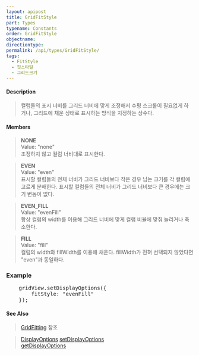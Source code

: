 ```yaml
---
layout: apipost
title: GridFitStyle
part: Types
typename: Constants
order: GridFitStyle
objectname: 
directiontype: 
permalink: /api/types/GridFitStyle/
tags: 
  - FitStyle
  - 핏스타일
  - 그리드크기 
---
```



#### Description

> 컬럼들의 표시 너비를 그리드 너비에 맞게 조정해서 수평 스크롤이 필요없게 하거나, 그리드에 채운 상태로 표시하는 방식을 지정하는 상수다.  
  
#### Members

> **NONE**  
> Value: "none"  
> 조정하지 않고 컬럼 너비대로 표시한다.  

> **EVEN**  
> Value: "even"  
> 표시할 컬럼들의 전체 너비가 그리드 너비보다 작은 경우 남는 크기를 각 컬럼에 고르게 분배한다. 
> 표시할 컬럼들의 전체 너비가 그리드 너비보다 큰 경우에는 크기 변동이 없다.   

> **EVEN_FILL**  
> Value: "evenFill"  
> 항상 컬럼의 width를 이용해 그리드 너비에 맞게 컬럼 비율에 맞춰 늘리거나 축소한다.   

> **FILL**   
> Value: "fill"  
> 컬럼의 width와 fillWidth를 이용해 채운다. fillWidth가 전혀 선택되지 않았다면 "even"과 동일하다.            

### Example  

<pre class="prettyprint">
	gridView.setDisplayOptions({
        fitStyle: "evenFill"
    });
</pre>

#### See Also

> [GridFitting](http://demo.realgrid.com/Demo/GridFitting) 참조  

> [DisplayOptions](/api/types/DisplayOptions/)
> [setDisplayOptions](/api/GridBase/setDisplayOptions/)  
> [getDisplayOptions](/api/GridBase/getDisplayOptions/)  


